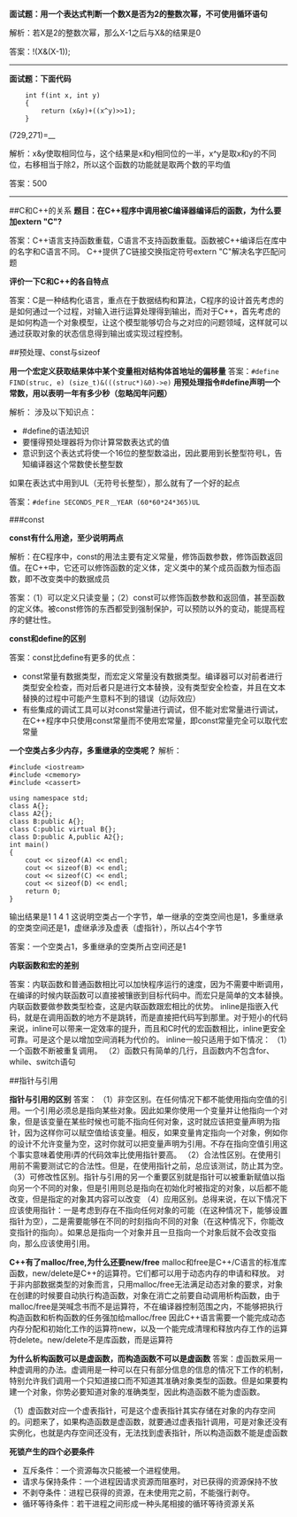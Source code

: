 **面试题：用一个表达式判断一个数X是否为2的整数次幂，不可使用循环语句**

解析：若X是2的整数次幂，那么X-1之后与X&的结果是0

答案：!(X&(X-1));
***
**面试题：下面代码**

		int f(int x, int y)
		{
			return (x&y)+((x^y)>>1);
		}
(729,271)=__

解析：x&y使取相同位与，这个结果是x和y相同位的一半，x^y是取x和y的不同位，右移相当于除2，所以这个函数的功能就是取两个数的平均值

答案：500

***
##C和C++的关系
**题目：在C++程序中调用被C编译器编译后的函数，为什么要加extern "C"?**

答案：C++语言支持函数重载，C语言不支持函数重载。函数被C++编译后在库中的名字和C语言不同。
C++提供了C链接交换指定符号extern "C"解决名字匹配问题

**评价一下C和C++的各自特点**

答案：C是一种结构化语言，重点在于数据结构和算法，C程序的设计首先考虑的是如何通过一个过程，对输入进行运算处理得到输出，而对于C++，首先考虑的是如何构造一个对象模型，让这个模型能够切合与之对应的问题领域，这样就可以通过获取对象的状态信息得到输出或实现过程控制。

##预处理、const与sizeof

**用一个宏定义获取结果体中某个变量相对结构体首地址的偏移量**
答案：`#define FIND(struc, e) (size_t)&(((struc*)&0)->e)`
**用预处理指令#define声明一个常数，用以表明一年有多少秒（忽略闰年问题）**

解析：
涉及以下知识点：
* \#define的语法知识
* 要懂得预处理器将为你计算常数表达式的值
* 意识到这个表达式将使一个16位的整型数溢出，因此要用到长整型符号L，告知编译器这个常数使长整型数

如果在表达式中用到UL（无符号长整型），那么就有了一个好的起点

答案：`#define SECONDS_PEＲ＿YEAR (60*60*24*365)UL`

###const

**const有什么用途，至少说明两点**

解析：在C程序中，const的用法主要有定义常量，修饰函数参数，修饰函数返回值。在C++中，它还可以修饰函数的定义体，定义类中的某个成员函数为恒态函数，即不改变类中的数据成员

答案：（1）可以定义只读变量；（2）const可以修饰函数参数和返回值，甚至函数的定义体。被const修饰的东西都受到强制保护，可以预防以外的变动，能提高程序的健壮性。

**const和define的区别**

答案：const比define有更多的优点：
* const常量有数据类型，而宏定义常量没有数据类型。编译器可以对前者进行类型安全检查，而对后者只是进行文本替换，没有类型安全检查，并且在文本替换的过程中可能产生意料不到的错误（边际效应）
* 有些集成的调试工具可以对const常量进行调试，但不能对宏常量进行调试，在C++程序中只使用const常量而不使用宏常量，即const常量完全可以取代宏常量

**一个空类占多少内存，多重继承的空类呢？**
解析：
```
#include <iostream>
#include <cmemory>
#include <cassert>

using namespace std;
class A{};
class A2{};
class B:public A{};
class C:public virtual B{};
class D:public A,public A2{};
int main()
{
	cout << sizeof(A) << endl;
	cout << sizeof(B) << endl;
	cout << sizeof(C) << endl;
	cout << sizeof(D) << endl;
	return 0;
}
```
输出结果是1 1 4 1
这说明空类占一个字节，单一继承的空类空间也是1，多重继承的空类空间还是1，虚继承涉及虚表（虚指针），所以占4个字节

答案：一个空类占1，多重继承的空类所占空间还是1

**内联函数和宏的差别**

答案：内联函数和普通函数相比可以加快程序运行的速度，因为不需要中断调用，在编译的时候内联函数可以直接被镶嵌到目标代码中。而宏只是简单的文本替换。
内联函数要做参数类型检查，这是内联函数跟宏相比的优势。
inline是指嵌入代码，就是在调用函数的地方不是跳转，而是直接把代码写到那里。对于短小的代码来说，inline可以带来一定效率的提升，而且和C时代的宏函数相比，inline更安全可靠。可是这个是以增加空间消耗为代价的。
inline一般只适用于如下情况：
（1）一个函数不断被重复调用。
（2）函数只有简单的几行，且函数内不包含for、while、switch语句

##指针与引用

**指针与引用的区别**
答案：
（1）非空区别。在任何情况下都不能使用指向空值的引用。一个引用必须总是指向某些对象。因此如果你使用一个变量并让他指向一个对象，但是该变量在某些时候也可能不指向任何对象，这时就应该把变量声明为指针，因为这样你可以赋空值给该变量。相反，如果变量肯定指向一个对象，例如你的设计不允许变量为空，这时你就可以把变量声明为引用。不存在指向空值引用这个事实意味着使用i弄的代码效率比使用指针要高。
（2）合法性区别。在使用引用前不需要测试它的合法性。但是，在使用指针之前，总应该测试，防止其为空。
（3）可修改性区别。指针与引用的另一个重要区别就是指针可以被重新赋值以指向另一个不同的对象，但是引用则总是指向在初始化时被指定的对象，以后都不能改变，但是指定的对象其内容可以改变
（4）应用区别。总得来说，在以下情况下应该使用指针：一是考虑到存在不指向任何对象的可能（在这种情况下，能够设置指针为空），二是需要能够在不同的时刻指向不同的对象（在这种情况下，你能改变指针的指向）。如果总是指向一个对象并且一旦指向一个对象后就不会改变指向，那么应该使用引用。

**C++有了malloc/free,为什么还要new/free**
malloc和free是C++/C语言的标准库函数，new/delete是C++的运算符。它们都可以用于动态内存的申请和释放。
对于非内部数据类型的对象而言，只用malloc/free无法满足动态对象的要求，对象在创建的时候要自动执行构造函数，对象在消亡之前要自动调用析构函数，由于malloc/free是哭喊念书而不是运算符，不在编译器控制范围之内，不能够把执行构造函数和析构函数的任务强加给malloc/free
因此C++语言需要一个能完成动态内存分配和初始化工作的运算符new，以及一个能完成清理和释放内存工作的运算符delete。new/delete不是库函数，而是运算符

**为什么析构函数可以是虚函数，而构造函数不可以是虚函数**
答案：虚函数采用一种虚调用的办法。虚调用是一种可以在只有部分信息的信息的情况下工作的机制，特别允许我们调用一个只知道接口而不知道其准确对象类型的函数。但是如果要构建一个对象，你势必要知道对象的准确类型，因此构造函数不能为虚函数。

（1）虚函数对应一个虚表指针，可是这个虚表指针其实存储在对象的内存空间的。问题来了，如果构造函数是虚函数，就要通过虚表指针调用，可是对象还没有实例化，也就是内存空间还没有，无法找到虚表指针，所以构造函数不能是虚函数

**死锁产生的四个必要条件**
* 互斥条件：一个资源每次只能被一个进程使用。
* 请求与保持条件：一个进程因请求资源而阻塞时，对已获得的资源保持不放
* 不剥夺条件：进程已获得的资源，在未使用完之前，不能强行剥夺。
* 循环等待条件：若干进程之间形成一种头尾相接的循环等待资源关系

